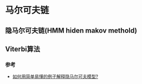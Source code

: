 # 马尔可夫链

## 隐马尔可夫链(HMM hiden makov methold)




## Viterbi算法


### 参考
- [如何用简单易懂的例子解释隐马尔可夫模型?](https://www.zhihu.com/question/20962240/answer/33438846)
